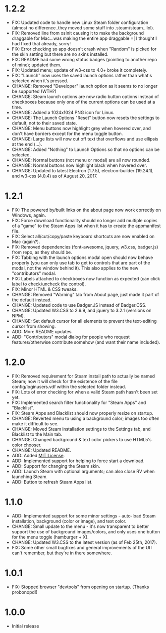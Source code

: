 # 1.2.2
  - FIX: Updated code to handle new Linux Steam folder configuration (almost no difference..they moved some stuff into .steam/steam...lol).
  - FIX: Removed line from osInit causing it to make the background draggable for Mac...was making the entire app draggable =| I thought I had fixed that already, sorry!
  - FIX: Error checking so app doesn't crash when "Random" is picked for the skin setting but there are no skins installed.
  - FIX: README had some wrong status badges (pointing to another repo of mine); updated them.
  - FIX: Updated menu; update of w3-css to 4.0+ broke it completely.
  - FIX: "Launch" now uses the saved launch options rather than what's selected when it's pressed.
  - CHANGE: Removed "Developer" launch option as it seems to no longer be supported (WTH?)
  - CHANGE: Steam launch options are now radio button options instead of checkboxes because only one of the current options can be used at a time.
  - CHANGE: Added a 1024x1024 PNG icon for Linux.
  - CHANGE: The Launch Options "Reset" button now resets the settings to default, not to their saved state.
  - CHANGE: Menu buttons now highlight grey when hovered over, and don't have borders except for the menu toggle button.
  - CHANGE: Large lists will now cut off text that overflows and use ellipsis at the end (...).
  - CHANGE: Added "Nothing" to Launch Options so that no options can be selected.
  - CHANGE: Normal buttons (not menu or modal) are all now rounded.
  - CHANGE: Normal buttons now highlight black when hovered over.
  - CHANGE: Updated to latest Electron (1.7.5), electron-builder (19.24.1), and w3-css (4.0.4) as of August 20, 2017.

# 1.2.1

  - FIX: The powered by/built links on the about page now work correctly on Windows, again.
  - FIX: Force download functionality should no longer add multiple copies of a "game" to the Steam Apps list when it has to create the appmanifest file.
  - FIX: Select all/cut/copy/paste keyboard shortcuts are now enabled on Mac (again?).
  - FIX: Removed dependencies (font-awesome, jquery, w3.css, badger.js) from repo, as they should be.
  - FIX: Tabbing with the launch options modal open should now behave properly (you can only use tab to get to controls that are part of the modal, not the window behind it). This also applies to the new "contributors" modal.
  - FIX: Labels attached to checkboxes now function as expected (can click label to check/uncheck the control).
  - FIX: Minor HTML & CSS tweaks.
  - CHANGE: Removed "Warning" tab from About page, just made it part of the default instead.
  - CHANGE: Updated code to use Badger.JS instead of Badger.CSS.
  - CHANGE: Updated W3.CSS to 2.9.9, and jquery to 3.2.1 (versions on NPM).
  - CHANGE: Set default cursor for all elements to prevent the text-editing cursor from showing.
  - ADD: More README updates.
  - ADD: "Contributors" modal dialog for people who request features/otherwise contribute somehow (and want their name included).

# 1.2.0

  - FIX: Removed requirement for Steam install path to actually be named Steam; now it will check for the existence of the file config/loginusers.vdf within the selected folder instead.
  - FIX: Lots of error checking for when a valid Steam path hasn't been set yet.
  - FIX: Implemented search filter functionality for "Steam Apps" and "Blacklist".
  - FIX: Steam Apps and Blacklist should now properly resize on startup.
  - CHANGE: Reverted menu to using a background color; images too often make it difficult to see.
  - CHANGE: Moved Steam installation settings to the Settings tab, and Blacklist to the Main tab.
  - CHANGE: Changed background & text color pickers to use HTML5's color chooser.
  - CHANGE: Updated README.
  - ADD: Added [MIT License](https://github.com/l3laze/ReliefValve/blob/master/README.md).
  - ADD: Implemented support for helping to force start a download.
  - ADD: Support for changing the Steam skin.
  - ADD: Launch Steam with optional arguments; can also close RV when launching Steam.
  - ADD: Button to refresh Steam Apps list.

# 1.1.0

  - ADD: Implemented support for some minor settings - auto-load Steam installation, background (color or image), and text color.
  - CHANGE: Small update to the menu - it's now transparent to better support the use of background images/colors, and only uses one button for the menu toggle (hamburger + X).
  - CHANGE: Updated W3.CSS to the latest version (as of Feb 25th, 2017).
  - FIX: Some other small bugfixes and general improvements of the UI I can't remember, but they're in there somewhere.

# 1.0.1

  - FIX: Stopped browser "devtools" from opening on startup. (Thanks probonopd!)

# 1.0.0

  - Initial release
